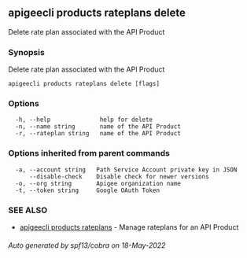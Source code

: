 ## apigeecli products rateplans delete

Delete rate plan associated with the API Product

### Synopsis

Delete rate plan associated with the API Product

```
apigeecli products rateplans delete [flags]
```

### Options

```
  -h, --help              help for delete
  -n, --name string       name of the API Product
  -r, --rateplan string   name of the API Product
```

### Options inherited from parent commands

```
  -a, --account string   Path Service Account private key in JSON
      --disable-check    Disable check for newer versions
  -o, --org string       Apigee organization name
  -t, --token string     Google OAuth Token
```

### SEE ALSO

* [apigeecli products rateplans](apigeecli_products_rateplans.md)	 - Manage rateplans for an API Product

###### Auto generated by spf13/cobra on 18-May-2022
